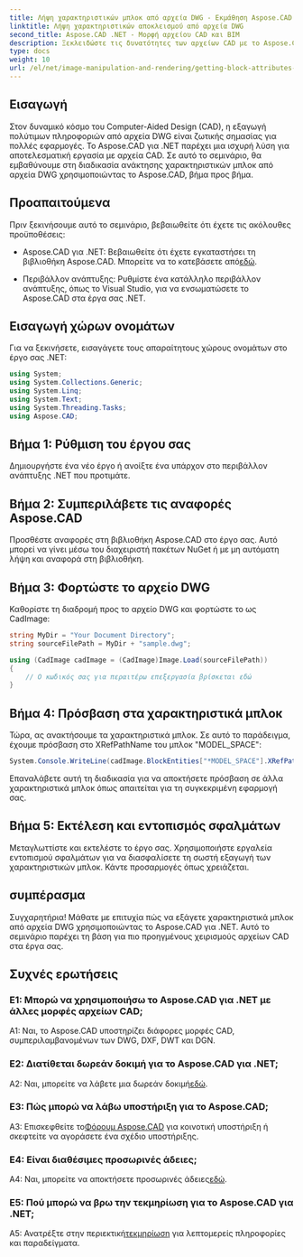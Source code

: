 ```yaml
---
title: Λήψη χαρακτηριστικών μπλοκ από αρχεία DWG - Εκμάθηση Aspose.CAD
linktitle: Λήψη χαρακτηριστικών αποκλεισμού από αρχεία DWG
second_title: Aspose.CAD .NET - Μορφή αρχείου CAD και BIM
description: Ξεκλειδώστε τις δυνατότητες των αρχείων CAD με το Aspose.CAD για .NET. Εξαγωγή χαρακτηριστικών μπλοκ χωρίς κόπο.
type: docs
weight: 10
url: /el/net/image-manipulation-and-rendering/getting-block-attributes-from-dwg/
---
```

## Εισαγωγή

Στον δυναμικό κόσμο του Computer-Aided Design (CAD), η εξαγωγή πολύτιμων πληροφοριών από αρχεία DWG είναι ζωτικής σημασίας για πολλές εφαρμογές. Το Aspose.CAD για .NET παρέχει μια ισχυρή λύση για αποτελεσματική εργασία με αρχεία CAD. Σε αυτό το σεμινάριο, θα εμβαθύνουμε στη διαδικασία ανάκτησης χαρακτηριστικών μπλοκ από αρχεία DWG χρησιμοποιώντας το Aspose.CAD, βήμα προς βήμα.

## Προαπαιτούμενα

Πριν ξεκινήσουμε αυτό το σεμινάριο, βεβαιωθείτε ότι έχετε τις ακόλουθες προϋποθέσεις:

-  Aspose.CAD για .NET: Βεβαιωθείτε ότι έχετε εγκαταστήσει τη βιβλιοθήκη Aspose.CAD. Μπορείτε να το κατεβάσετε από[εδώ](https://releases.aspose.com/cad/net/).

- Περιβάλλον ανάπτυξης: Ρυθμίστε ένα κατάλληλο περιβάλλον ανάπτυξης, όπως το Visual Studio, για να ενσωματώσετε το Aspose.CAD στα έργα σας .NET.

## Εισαγωγή χώρων ονομάτων

Για να ξεκινήσετε, εισαγάγετε τους απαραίτητους χώρους ονομάτων στο έργο σας .NET:

```csharp
using System;
using System.Collections.Generic;
using System.Linq;
using System.Text;
using System.Threading.Tasks;
using Aspose.CAD;
```

## Βήμα 1: Ρύθμιση του έργου σας

Δημιουργήστε ένα νέο έργο ή ανοίξτε ένα υπάρχον στο περιβάλλον ανάπτυξης .NET που προτιμάτε.

## Βήμα 2: Συμπεριλάβετε τις αναφορές Aspose.CAD

Προσθέστε αναφορές στη βιβλιοθήκη Aspose.CAD στο έργο σας. Αυτό μπορεί να γίνει μέσω του διαχειριστή πακέτων NuGet ή με μη αυτόματη λήψη και αναφορά στη βιβλιοθήκη.

## Βήμα 3: Φορτώστε το αρχείο DWG

Καθορίστε τη διαδρομή προς το αρχείο DWG και φορτώστε το ως CadImage:

```csharp
string MyDir = "Your Document Directory";
string sourceFilePath = MyDir + "sample.dwg";

using (CadImage cadImage = (CadImage)Image.Load(sourceFilePath))
{
    // Ο κωδικός σας για περαιτέρω επεξεργασία βρίσκεται εδώ
}
```

## Βήμα 4: Πρόσβαση στα χαρακτηριστικά μπλοκ

Τώρα, ας ανακτήσουμε τα χαρακτηριστικά μπλοκ. Σε αυτό το παράδειγμα, έχουμε πρόσβαση στο XRefPathName του μπλοκ "MODEL_SPACE":

```csharp
System.Console.WriteLine(cadImage.BlockEntities["*MODEL_SPACE"].XRefPathName);
```

Επαναλάβετε αυτή τη διαδικασία για να αποκτήσετε πρόσβαση σε άλλα χαρακτηριστικά μπλοκ όπως απαιτείται για τη συγκεκριμένη εφαρμογή σας.

## Βήμα 5: Εκτέλεση και εντοπισμός σφαλμάτων

Μεταγλωττίστε και εκτελέστε το έργο σας. Χρησιμοποιήστε εργαλεία εντοπισμού σφαλμάτων για να διασφαλίσετε τη σωστή εξαγωγή των χαρακτηριστικών μπλοκ. Κάντε προσαρμογές όπως χρειάζεται.

## συμπέρασμα

Συγχαρητήρια! Μάθατε με επιτυχία πώς να εξάγετε χαρακτηριστικά μπλοκ από αρχεία DWG χρησιμοποιώντας το Aspose.CAD για .NET. Αυτό το σεμινάριο παρέχει τη βάση για πιο προηγμένους χειρισμούς αρχείων CAD στα έργα σας.

## Συχνές ερωτήσεις

### Ε1: Μπορώ να χρησιμοποιήσω το Aspose.CAD για .NET με άλλες μορφές αρχείων CAD;

A1: Ναι, το Aspose.CAD υποστηρίζει διάφορες μορφές CAD, συμπεριλαμβανομένων των DWG, DXF, DWT και DGN.

### Ε2: Διατίθεται δωρεάν δοκιμή για το Aspose.CAD για .NET;

 A2: Ναι, μπορείτε να λάβετε μια δωρεάν δοκιμή[εδώ](https://releases.aspose.com/).

### Ε3: Πώς μπορώ να λάβω υποστήριξη για το Aspose.CAD;

 A3: Επισκεφθείτε το[Φόρουμ Aspose.CAD](https://forum.aspose.com/c/cad/19) για κοινοτική υποστήριξη ή σκεφτείτε να αγοράσετε ένα σχέδιο υποστήριξης.

### Ε4: Είναι διαθέσιμες προσωρινές άδειες;

 A4: Ναι, μπορείτε να αποκτήσετε προσωρινές άδειες[εδώ](https://purchase.aspose.com/temporary-license/).

### Ε5: Πού μπορώ να βρω την τεκμηρίωση για το Aspose.CAD για .NET;

 A5: Ανατρέξτε στην περιεκτική[τεκμηρίωση](https://reference.aspose.com/cad/net/) για λεπτομερείς πληροφορίες και παραδείγματα.